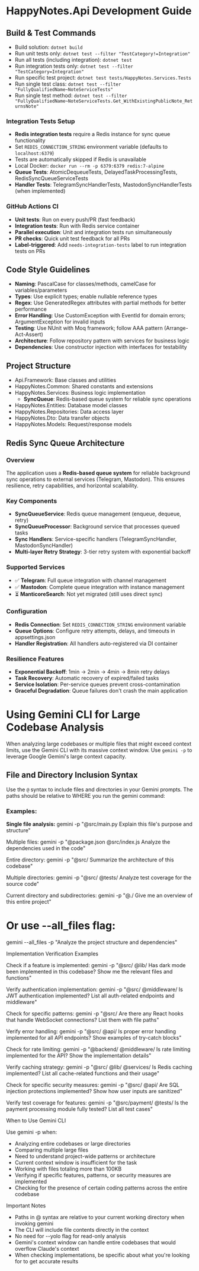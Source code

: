 # HappyNotes.Api Development Guide

## Build & Test Commands
- Build solution: `dotnet build`
- Run unit tests only: `dotnet test --filter "TestCategory!=Integration"`
- Run all tests (including integration): `dotnet test`
- Run integration tests only: `dotnet test --filter "TestCategory=Integration"`
- Run specific test project: `dotnet test tests/HappyNotes.Services.Tests`
- Run single test class: `dotnet test --filter "FullyQualifiedName~NoteServiceTests"`
- Run single test method: `dotnet test --filter "FullyQualifiedName~NoteServiceTests.Get_WithExistingPublicNote_ReturnsNote"`

### Integration Tests Setup
- **Redis integration tests** require a Redis instance for sync queue functionality
- Set `REDIS_CONNECTION_STRING` environment variable (defaults to `localhost:6379`)
- Tests are automatically skipped if Redis is unavailable
- Local Docker: `docker run --rm -p 6379:6379 redis:7-alpine`
- **Queue Tests**: AtomicDequeueTests, DelayedTaskProcessingTests, RedisSyncQueueServiceTests
- **Handler Tests**: TelegramSyncHandlerTests, MastodonSyncHandlerTests (when implemented)

### GitHub Actions CI
- **Unit tests**: Run on every push/PR (fast feedback)
- **Integration tests**: Run with Redis service container
- **Parallel execution**: Unit and integration tests run simultaneously
- **PR checks**: Quick unit test feedback for all PRs
- **Label-triggered**: Add `needs-integration-tests` label to run integration tests on PRs

## Code Style Guidelines
- **Naming**: PascalCase for classes/methods, camelCase for variables/parameters
- **Types**: Use explicit types; enable nullable reference types
- **Regex**: Use GeneratedRegex attributes with partial methods for better performance
- **Error Handling**: Use CustomException with EventId for domain errors; ArgumentException for invalid inputs
- **Testing**: Use NUnit with Moq framework; follow AAA pattern (Arrange-Act-Assert)
- **Architecture**: Follow repository pattern with services for business logic
- **Dependencies**: Use constructor injection with interfaces for testability

## Project Structure
- Api.Framework: Base classes and utilities
- HappyNotes.Common: Shared constants and extensions
- HappyNotes.Services: Business logic implementation
  - **SyncQueue**: Redis-based queue system for reliable sync operations
- HappyNotes.Entities: Database model classes
- HappyNotes.Repositories: Data access layer
- HappyNotes.Dto: Data transfer objects
- HappyNotes.Models: Request/response models

## Redis Sync Queue Architecture

### Overview
The application uses a **Redis-based queue system** for reliable background sync operations to external services (Telegram, Mastodon). This ensures resilience, retry capabilities, and horizontal scalability.

### Key Components
- **SyncQueueService**: Redis queue management (enqueue, dequeue, retry)
- **SyncQueueProcessor**: Background service that processes queued tasks
- **Sync Handlers**: Service-specific handlers (TelegramSyncHandler, MastodonSyncHandler)
- **Multi-layer Retry Strategy**: 3-tier retry system with exponential backoff

### Supported Services
- ✅ **Telegram**: Full queue integration with channel management
- ✅ **Mastodon**: Complete queue integration with instance management
- ⏳ **ManticoreSearch**: Not yet migrated (still uses direct sync)

### Configuration
- **Redis Connection**: Set `REDIS_CONNECTION_STRING` environment variable
- **Queue Options**: Configure retry attempts, delays, and timeouts in appsettings.json
- **Handler Registration**: All handlers auto-registered via DI container

### Resilience Features
- **Exponential Backoff**: 1min → 2min → 4min → 8min retry delays
- **Task Recovery**: Automatic recovery of expired/failed tasks
- **Service Isolation**: Per-service queues prevent cross-contamination
- **Graceful Degradation**: Queue failures don't crash the main application

# Using Gemini CLI for Large Codebase Analysis

When analyzing large codebases or multiple files that might exceed context limits, use the Gemini CLI with its massive
context window. Use `gemini -p` to leverage Google Gemini's large context capacity.

## File and Directory Inclusion Syntax

Use the `@` syntax to include files and directories in your Gemini prompts. The paths should be relative to WHERE you run the
  gemini command:

### Examples:

**Single file analysis:**
gemini -p "@src/main.py Explain this file's purpose and structure"

Multiple files:
gemini -p "@package.json @src/index.js Analyze the dependencies used in the code"

Entire directory:
gemini -p "@src/ Summarize the architecture of this codebase"

Multiple directories:
gemini -p "@src/ @tests/ Analyze test coverage for the source code"

Current directory and subdirectories:
gemini -p "@./ Give me an overview of this entire project"

# Or use --all_files flag:
gemini --all_files -p "Analyze the project structure and dependencies"

Implementation Verification Examples

Check if a feature is implemented:
gemini -p "@src/ @lib/ Has dark mode been implemented in this codebase? Show me the relevant files and functions"

Verify authentication implementation:
gemini -p "@src/ @middleware/ Is JWT authentication implemented? List all auth-related endpoints and middleware"

Check for specific patterns:
gemini -p "@src/ Are there any React hooks that handle WebSocket connections? List them with file paths"

Verify error handling:
gemini -p "@src/ @api/ Is proper error handling implemented for all API endpoints? Show examples of try-catch blocks"

Check for rate limiting:
gemini -p "@backend/ @middleware/ Is rate limiting implemented for the API? Show the implementation details"

Verify caching strategy:
gemini -p "@src/ @lib/ @services/ Is Redis caching implemented? List all cache-related functions and their usage"

Check for specific security measures:
gemini -p "@src/ @api/ Are SQL injection protections implemented? Show how user inputs are sanitized"

Verify test coverage for features:
gemini -p "@src/payment/ @tests/ Is the payment processing module fully tested? List all test cases"

When to Use Gemini CLI

Use gemini -p when:
- Analyzing entire codebases or large directories
- Comparing multiple large files
- Need to understand project-wide patterns or architecture
- Current context window is insufficient for the task
- Working with files totaling more than 100KB
- Verifying if specific features, patterns, or security measures are implemented
- Checking for the presence of certain coding patterns across the entire codebase

Important Notes

- Paths in @ syntax are relative to your current working directory when invoking gemini
- The CLI will include file contents directly in the context
- No need for --yolo flag for read-only analysis
- Gemini's context window can handle entire codebases that would overflow Claude's context
- When checking implementations, be specific about what you're looking for to get accurate results
